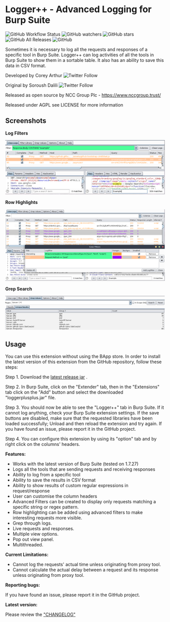 Logger++ - Advanced Logging for Burp Suite
=======================
![GitHub Workflow Status](https://img.shields.io/github/workflow/status/nccgroup/LoggerPlusPlus/Java%20CI%20with%20Gradle?style=for-the-badge) ![GitHub watchers](https://img.shields.io/github/watchers/nccgroup/loggerplusplus?label=Watchers&style=for-the-badge) ![GitHub stars](https://img.shields.io/github/stars/nccgroup/loggerplusplus?style=for-the-badge) ![GitHub All Releases](https://img.shields.io/github/downloads/nccgroup/loggerplusplus/total?style=for-the-badge)
![GitHub](https://img.shields.io/github/license/nccgroup/loggerplusplus?style=for-the-badge)

Sometimes it is necessary to log all the requests and responses of a specific tool in Burp Suite. Logger++ can log activities of all the tools in Burp Suite to show them in a sortable table. It also has an ability to save this data in CSV format.

Developed by Corey Arthur  ![Twitter Follow](https://img.shields.io/twitter/follow/CoreyD97?style=social)

Original by Soroush Dalili  ![Twitter Follow](https://img.shields.io/twitter/follow/irsdl?style=social)

Released as open source by NCC Group Plc - https://www.nccgroup.trust/

Released under AGPL see LICENSE for more information

Screenshots
----------------------

<b>Log Filters</b>

![Log Filters](images/filters.png)

<b>Row Highlights</b>

![Row Highlights](images/colorfilters.png)

<b>Grep Search</b>

![Grep Panel](images/grep.png)


Usage
----
You can use this extension without using the BApp store. In order to install the latest version of this extension from the GitHub repository, follow these steps:

Step 1. Download the [latest release jar](https://github.com/nccgroup/LoggerPlusPlus/releases/latest) .

Step 2. In Burp Suite, click on the "Extender" tab, then in the "Extensions" tab click on the "Add" button and select the downloaded "loggerplusplus.jar" file.

Step 3. You should now be able to see the "Logger++" tab in Burp Suite. If it cannot log anything, check your Burp Suite extension settings. If the save buttons are disabled, make sure that the requested libraries have been loaded successfully; Unload and then reload the extension and try again. If you have found an issue, please report it in the GitHub project.

Step 4. You can configure this extension by using its "option" tab and by right click on the columns' headers.


<b>Features:</b>

- Works with the latest version of Burp Suite (tested on 1.7.27)
- Logs all the tools that are sending requests and receiving responses
- Ability to log from a specific tool
- Ability to save the results in CSV format
- Ability to show results of custom regular expressions in request/response
- User can customise the column headers
- Advanced Filters can be created to display only requests matching a specific string or regex pattern.
- Row highlighting can be added using advanced filters to make interesting requests more visible.
- Grep through logs.
- Live requests and responses.
- Multiple view options.
- Pop out view panel.
- Multithreaded.

<b>Current Limitations:</b>

- Cannot log the requests' actual time unless originating from proxy tool.
- Cannot calculate the actual delay between a request and its response unless originating from proxy tool.

<b>Reporting bugs:</b>

If you have found an issue, please report it in the GitHub project.

<b>Latest version:</b>

Please review the ["CHANGELOG"](CHANGELOG)
